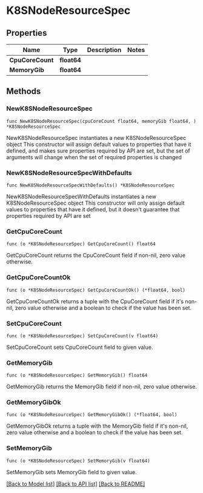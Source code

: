 # K8SNodeResourceSpec

## Properties

Name | Type | Description | Notes
------------ | ------------- | ------------- | -------------
**CpuCoreCount** | **float64** |  | 
**MemoryGib** | **float64** |  | 

## Methods

### NewK8SNodeResourceSpec

`func NewK8SNodeResourceSpec(cpuCoreCount float64, memoryGib float64, ) *K8SNodeResourceSpec`

NewK8SNodeResourceSpec instantiates a new K8SNodeResourceSpec object
This constructor will assign default values to properties that have it defined,
and makes sure properties required by API are set, but the set of arguments
will change when the set of required properties is changed

### NewK8SNodeResourceSpecWithDefaults

`func NewK8SNodeResourceSpecWithDefaults() *K8SNodeResourceSpec`

NewK8SNodeResourceSpecWithDefaults instantiates a new K8SNodeResourceSpec object
This constructor will only assign default values to properties that have it defined,
but it doesn't guarantee that properties required by API are set

### GetCpuCoreCount

`func (o *K8SNodeResourceSpec) GetCpuCoreCount() float64`

GetCpuCoreCount returns the CpuCoreCount field if non-nil, zero value otherwise.

### GetCpuCoreCountOk

`func (o *K8SNodeResourceSpec) GetCpuCoreCountOk() (*float64, bool)`

GetCpuCoreCountOk returns a tuple with the CpuCoreCount field if it's non-nil, zero value otherwise
and a boolean to check if the value has been set.

### SetCpuCoreCount

`func (o *K8SNodeResourceSpec) SetCpuCoreCount(v float64)`

SetCpuCoreCount sets CpuCoreCount field to given value.


### GetMemoryGib

`func (o *K8SNodeResourceSpec) GetMemoryGib() float64`

GetMemoryGib returns the MemoryGib field if non-nil, zero value otherwise.

### GetMemoryGibOk

`func (o *K8SNodeResourceSpec) GetMemoryGibOk() (*float64, bool)`

GetMemoryGibOk returns a tuple with the MemoryGib field if it's non-nil, zero value otherwise
and a boolean to check if the value has been set.

### SetMemoryGib

`func (o *K8SNodeResourceSpec) SetMemoryGib(v float64)`

SetMemoryGib sets MemoryGib field to given value.



[[Back to Model list]](../README.md#documentation-for-models) [[Back to API list]](../README.md#documentation-for-api-endpoints) [[Back to README]](../README.md)


